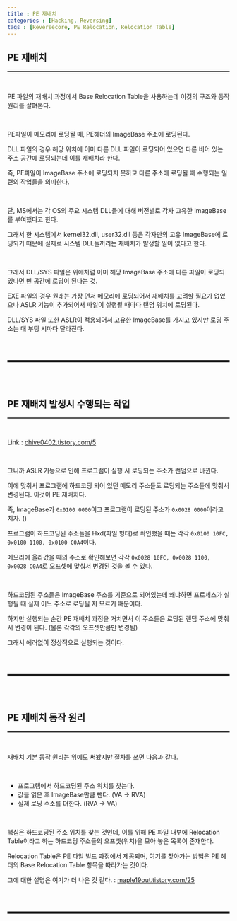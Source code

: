 ```yaml
---
title : PE 재배치
categories : [Hacking, Reversing]
tags : [Reversecore, PE Relocation, Relocation Table]
---
```


## PE 재배치
<hr style="border-top: 1px solid;"><br>

PE 파일의 재배치 과정에서 Base Relocation Table을 사용하는데 이것의 구조와 동작 원리를 살펴본다.

<br>

PE파일이 메모리에 로딩될 때, PE헤더의 ImageBase 주소에 로딩된다.

DLL 파일의 경우 해당 위치에 이미 다른 DLL 파일이 로딩되어 있으면 다른 비어 있는 주소 공간에 로딩되는데 이를 재배치라 한다.

즉, PE파일이 ImageBase 주소에 로딩되지 못하고 다른 주소에 로딩될 때 수행되는 일련의 작업들을 의미한다.

<br>

단, MS에서는 각 OS의 주요 시스템 DLL들에 대해 버전별로 각자 고유한 ImageBase를 부여했다고 한다.

그래서 한 시스템에서 kernel32.dll, user32.dll 등은 각자만의 고유 ImageBase에 로딩되기 떄문에 실제로 시스템 DLL들끼리는 재배치가 발생할 일이 없다고 한다.

<br>

그래서 DLL/SYS 파일은 위에처럼 이미 해당 ImageBase 주소에 다른 파일이 로딩되있다면 빈 공간에 로딩이 된다는 것.

EXE 파일의 경우 원래는 가장 먼저 메모리에 로딩되어서 재배치를 고려할 필요가 없었으나 ASLR 기능이 추가되어서 파일이 실행될 때마다 랜덤 위치에 로딩된다.

DLL/SYS 파일 또한 ASLR이 적용되어서 고유한 ImageBase를 가지고 있지만 로딩 주소는 매 부팅 시마다 달라진다.


<br><br>
<hr style="border: 2px solid;">
<br><br>

## PE 재배치 발생시 수행되는 작업
<hr style="border-top: 1px solid;"><br>

Link
: <a href="https://chive0402.tistory.com/5" target="_blank">chive0402.tistory.com/5</a>

<br>

그니까 ASLR 기능으로 인해 프로그램이 실행 시 로딩되는 주소가 랜덤으로 바뀐다.

이에 맞춰서 프로그램에 하드코딩 되어 있던 메모리 주소들도 로딩되는 주소들에 맞춰서 변경된다. 이것이 PE 재배치다.

즉, ImageBase가 ```0x0100 0000```이고 프로그램이 로딩된 주소가 ```0x0028 0000```이라고 치자. ()

프로그램이 하드코딩된 주소들을 Hxd(파일 형태)로 확인했을 때는 각각 ```0x0100 10FC, 0x0100 1100, 0x0100 C0A4```이다.

메모리에 올라갔을 때의 주소로 확인해보면 각각 ```0x0028 10FC, 0x0028 1100, 0x0028 C0A4```로 오프셋에 맞춰서 변경된 것을 볼 수 있다.

<br>

하드코딩된 주소들은 ImageBase 주소를 기준으로 되어있는데 왜냐하면 프로세스가 실행될 때 실제 어느 주소로 로딩될 지 모르기 때문이다.

하지만 실행되는 순간 PE 재배치 과정을 거치면서 이 주소들은 로딩된 랜덤 주소에 맞춰서 변경이 된다. (물론 각각의 오프셋만큼만 변경됨)

그래서 에러없이 정상적으로 실행되는 것이다.

<br><br>
<hr style="border: 2px solid;">
<br><br>

## PE 재배치 동작 원리
<hr style="border-top: 1px solid;"><br>

재배치 기본 동작 원리는 위에도 써놨지만 절차를 쓰면 다음과 같다.

<br>

+ 프로그램에서 하드코딩된 주소 위치를 찾는다.
+ 값을 읽은 후 ImageBase만큼 뺀다. (VA -> RVA)
+ 실제 로딩 주소를 더한다. (RVA -> VA)

<br>

핵심은 하드코딩된 주소 위치를 찾는 것인데, 이를 위해 PE 파일 내부에 Relocation Table이라고 하는 하드코딩 주소들의 오프셋(위치)을 모아 놓은 목록이 존재한다. 

Relocation Table은 PE 파일 빌드 과정에서 제공되며, 여기를 찾아가는 방법은 PE 헤더의 Base Relocation Table 항목을 따라가는 것이다.

그에 대한 설명은 여기가 더 나은 것 같다.
: <a href="https://maple19out.tistory.com/25" target="_blank">maple19out.tistory.com/25</a>

<br><br>
<hr style="border: 2px solid;">
<br><br>